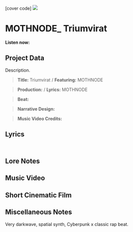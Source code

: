 [cover code] ![](57175019_319474918741616_8502199518755923887_n.jpg)

# MOTHNODE_ Triumvirat

**Listen now:** 

## Project Data

Description.

> **Title:** Triumvirat / **Featuring:** MOTHNODE

> **Production:**  / **Lyrics:** MOTHNODE

> **Beat:**

> **Narrative Design:**

> **Music Video Credits:**


## Lyrics

```


```

## Lore Notes

## Music Video

## Short Cinematic Film

## Miscellaneous Notes

Very darkwave, spatial synth, Cyberpunk x classic rap beat.
